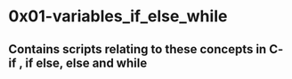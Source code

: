 # 0x01-variables_if_else_while
## Contains scripts relating to these concepts in C- if , if else, else and while
